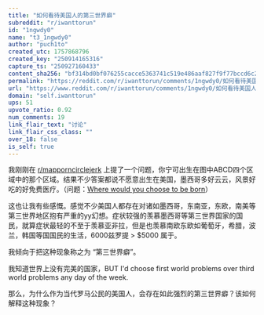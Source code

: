 ```yaml
---
title: "如何看待美国人的第三世界癖"
subreddit: "r/iwanttorun"
id: "1ngwdy0"
name: "t3_1ngwdy0"
author: "puch1to"
created_utc: 1757868796
created_key: "250914165316"
capture_ts: "250927160433"
content_sha256: "bf314bd0bf076255cacce5363741c519e486aaf827f9f77bccd6c22c7b0830f3"
permalink: "https://reddit.com/r/iwanttorun/comments/1ngwdy0/如何看待美国人的第三世界癖/"
url: "https://www.reddit.com/r/iwanttorun/comments/1ngwdy0/如何看待美国人的第三世界癖/"
domain: "self.iwanttorun"
ups: 51
upvote_ratio: 0.92
num_comments: 19
link_flair_text: "讨论"
link_flair_css_class: ""
over_18: false
is_self: true
---
```


我刚刚在 [r/mapporncirclejerk](/r/mapporncirclejerk)
上提了一个问题，你宁可出生在图中ABCD四个区域中的那个区域。结果不少答案都说不愿意出生在美国，墨西哥多好云云，风景好吃的好免费医疗。（问题：[Where
would you choose to be
born](https://www.reddit.com/r/mapporncirclejerk/comments/1ngmntm/where_would_you_choose_to_be_born/?utm_source=share&utm_medium=web3x&utm_name=web3xcss&utm_term=1&utm_content=share_button)）

这也让我有些感慨。感觉不少美国人都存在对诸如墨西哥，东南亚，东欧，南美等第三世界地区抱有严重的yy幻想。症状较强的羡慕墨西哥等第三世界国家的国民，就算症状最轻的不至于羡慕亚非拉，但是也羡慕南欧东欧如葡萄牙，希腊，波兰，韩国等国国民的生活，6000兹罗提
\> \$5000 属于。

我倾向于把这种现象称之为 “第三世界癖”。

我知道世界上没有完美的国家，BUT I'd choose first world problems over
third world problems any day of the week.

那么，为什么作为当代罗马公民的美国人，会存在如此强烈的第三世界癖？该如何解释这种现象？
